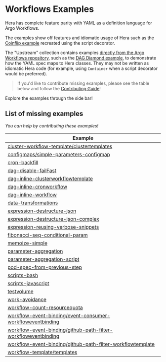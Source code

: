# Workflows Examples

Hera has complete feature parity with YAML as a definition language for Argo Workflows.

The examples show off features and idiomatic usage of Hera such as the
[Coinflip example](workflows/scripts/coinflip.md) recreated using the script decorator.

The "Upstream" collection contains examples
[directly from the Argo Workflows repository](https://github.com/argoproj/argo-workflows/tree/6e97c7d/examples), such as
the [DAG Diamond example](workflows/upstream/dag_diamond.md), to demonstrate how the YAML spec maps to Hera classes.
They may not be written as idiomatic Hera code (for example, using `Container` when a script decorator would be
preferred).

> If you'd like to contribute missing examples, please see the table below and follow the
> [Contributing Guide](../CONTRIBUTING.md)!

Explore the examples through the side bar!

## List of **missing** examples

*You can help by contributing these examples!*

| Example |
|---------|
| [cluster-workflow-template/clustertemplates](https://github.com/argoproj/argo-workflows/blob/main/examples/cluster-workflow-template/clustertemplates.yaml) |
| [configmaps/simple-parameters-configmap](https://github.com/argoproj/argo-workflows/blob/main/examples/configmaps/simple-parameters-configmap.yaml) |
| [cron-backfill](https://github.com/argoproj/argo-workflows/blob/main/examples/cron-backfill.yaml) |
| [dag-disable-failFast](https://github.com/argoproj/argo-workflows/blob/main/examples/dag-disable-failFast.yaml) |
| [dag-inline-clusterworkflowtemplate](https://github.com/argoproj/argo-workflows/blob/main/examples/dag-inline-clusterworkflowtemplate.yaml) |
| [dag-inline-cronworkflow](https://github.com/argoproj/argo-workflows/blob/main/examples/dag-inline-cronworkflow.yaml) |
| [dag-inline-workflow](https://github.com/argoproj/argo-workflows/blob/main/examples/dag-inline-workflow.yaml) |
| [data-transformations](https://github.com/argoproj/argo-workflows/blob/main/examples/data-transformations.yaml) |
| [expression-destructure-json](https://github.com/argoproj/argo-workflows/blob/main/examples/expression-destructure-json.yaml) |
| [expression-destructure-json-complex](https://github.com/argoproj/argo-workflows/blob/main/examples/expression-destructure-json-complex.yaml) |
| [expression-reusing-verbose-snippets](https://github.com/argoproj/argo-workflows/blob/main/examples/expression-reusing-verbose-snippets.yaml) |
| [fibonacci-seq-conditional-param](https://github.com/argoproj/argo-workflows/blob/main/examples/fibonacci-seq-conditional-param.yaml) |
| [memoize-simple](https://github.com/argoproj/argo-workflows/blob/main/examples/memoize-simple.yaml) |
| [parameter-aggregation](https://github.com/argoproj/argo-workflows/blob/main/examples/parameter-aggregation.yaml) |
| [parameter-aggregation-script](https://github.com/argoproj/argo-workflows/blob/main/examples/parameter-aggregation-script.yaml) |
| [pod-spec-from-previous-step](https://github.com/argoproj/argo-workflows/blob/main/examples/pod-spec-from-previous-step.yaml) |
| [scripts-bash](https://github.com/argoproj/argo-workflows/blob/main/examples/scripts-bash.yaml) |
| [scripts-javascript](https://github.com/argoproj/argo-workflows/blob/main/examples/scripts-javascript.yaml) |
| [testvolume](https://github.com/argoproj/argo-workflows/blob/main/examples/testvolume.yaml) |
| [work-avoidance](https://github.com/argoproj/argo-workflows/blob/main/examples/work-avoidance.yaml) |
| [workflow-count-resourcequota](https://github.com/argoproj/argo-workflows/blob/main/examples/workflow-count-resourcequota.yaml) |
| [workflow-event-binding/event-consumer-workfloweventbinding](https://github.com/argoproj/argo-workflows/blob/main/examples/workflow-event-binding/event-consumer-workfloweventbinding.yaml) |
| [workflow-event-binding/github-path-filter-workfloweventbinding](https://github.com/argoproj/argo-workflows/blob/main/examples/workflow-event-binding/github-path-filter-workfloweventbinding.yaml) |
| [workflow-event-binding/github-path-filter-workflowtemplate](https://github.com/argoproj/argo-workflows/blob/main/examples/workflow-event-binding/github-path-filter-workflowtemplate.yaml) |
| [workflow-template/templates](https://github.com/argoproj/argo-workflows/blob/main/examples/workflow-template/templates.yaml) |
